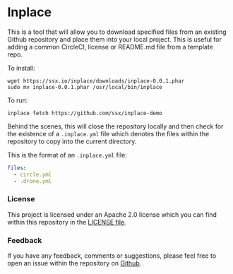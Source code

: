 # Inplace

This is a tool that will allow you to download specified files from an
existing Github repository and place them into your local project. This 
is useful for adding a common CircleCI, license or README.md file from 
a template repo.

To install:

    wget https://ssx.io/inplace/downloads/inplace-0.0.1.phar
    sudo mv inplace-0.0.1.phar /usr/local/bin/inplace 

To run:

    inplace fetch https://github.com/ssx/inplace-demo
    
Behind the scenes, this will close the repository locally and then check 
for the existence of a `.inplace.yml` file which denotes the files within 
the repository to copy into the current directory.

This is the format of an `.inplace.yml` file:

```yaml
files: 
  - circle.yml
  - .drone.yml
```

### License

This project is licensed under an Apache 2.0 license which you can find within
this repository in the [LICENSE file](https://github.com/ssx/inplace/blob/master/LICENSE).


### Feedback

If you have any feedback, comments or suggestions, please feel free to open an
issue within the repository on [Github](https://github.com/ssx/inplace).
